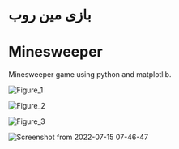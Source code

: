 # بازی مین روب
# Minesweeper
Minesweeper game using python and matplotlib.

![Figure_1](https://user-images.githubusercontent.com/80483621/179143180-7ee3899f-ccb5-483a-8dbf-91c06d76a0ca.png)

![Figure_2](https://user-images.githubusercontent.com/80483621/179143187-4971e860-d73e-4167-9521-bb8ab98d4807.png)

![Figure_3](https://user-images.githubusercontent.com/80483621/179143192-70932d7b-950c-4f32-be82-ec4e1f4617c3.png)

![Screenshot from 2022-07-15 07-46-47](https://user-images.githubusercontent.com/80483621/179143292-bae6aded-46c6-490c-82a3-945ec247f784.png)
